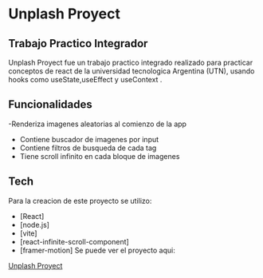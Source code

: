 # Unplash Proyect
## Trabajo Practico Integrador

[]()

Unplash Proyect fue un trabajo practico integrado realizado para practicar conceptos de react de la universidad tecnologica Argentina (UTN), usando hooks como useState,useEffect y useContext .
## Funcionalidades
-Renderiza imagenes aleatorias al comienzo de la app
- Contiene buscador de imagenes por input
- Contiene filtros de busqueda de cada tag
- Tiene scroll infinito en cada bloque de imagenes



## Tech

Para la creacion de este proyecto se utilizo:

- [React]
- [node.js] 
- [vite]
- [react-infinite-scroll-component]
- [framer-motion]
Se puede ver el proyecto aqui:

[Unplash Proyect](https://gabino2395.github.io/unplash-proyect/)


  
   